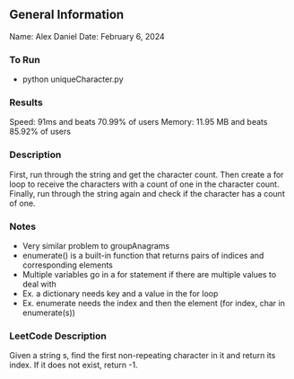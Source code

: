 ## General Information
Name: Alex Daniel
Date: February 6, 2024

### To Run
- python uniqueCharacter.py

### Results
Speed: 91ms and beats 70.99% of users
Memory: 11.95 MB and beats 85.92% of users

### Description
First, run through the string and get the character count. Then create a for loop to receive the
characters with a count of one in the character count. Finally, run through the string again and check
if the character has a count of one.

### Notes
- Very similar problem to groupAnagrams
- enumerate() is a built-in function that returns pairs of indices and corresponding elements
- Multiple variables go in a for statement if there are multiple values to deal with
- Ex. a dictionary needs key and a value in the for loop
- Ex. enumerate needs the index and then the element (for index, char in enumerate(s))

### LeetCode Description
Given a string s, find the first non-repeating character in it and return its index. If it does not exist, return -1.
